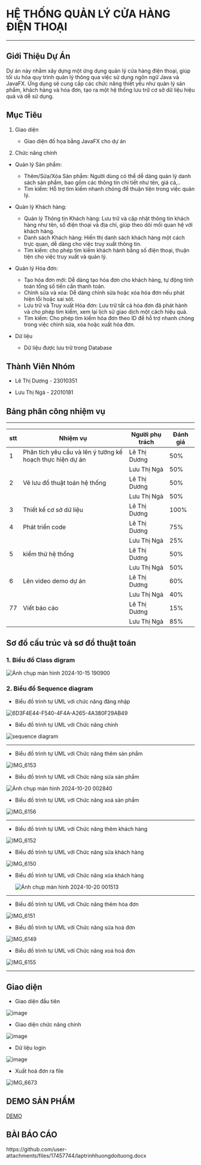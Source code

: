 <h1>HỆ THỐNG QUẢN LÝ CỬA HÀNG ĐIỆN THOẠI</h1>

 ---


<h2>Giới Thiệu Dự Án</h2>
 Dự án này nhằm xây dựng một ứng dụng quản lý cửa hàng điện thoại, giúp tối ưu hóa quy trình quản lý thông qua việc sử dụng ngôn ngữ Java và JavaFX. Ứng dụng sẽ cung cấp các chức năng thiết yếu như quản lý sản phẩm, khách hàng và hóa đơn, tạo ra một hệ thống lưu trữ cơ sở dữ liệu hiệu quả và dễ sử dụng.
 

 <h2>Mục Tiêu</h2>

 1. Giao diện

    - Giao diện đồ họa bằng JavaFX cho dự án
      
2. Chức năng chính
   

+ Quản lý Sản phẩm:


    - Thêm/Sửa/Xóa Sản phẩm: Người dùng có thể dễ dàng quản lý danh sách sản phẩm, bao gồm các thông tin chi tiết như tên, giá cả,..
    - Tìm kiếm: Hỗ trợ tìm kiếm nhanh chóng để thuận tiện trong việc quản lý.
  
+ Quản lý Khách hàng:
    - Quản lý Thông tin Khách hàng: Lưu trữ và cập nhật thông tin khách hàng như tên, số điện thoại và địa chỉ, giúp theo dõi mối quan hệ với khách hàng.
    - Danh sách Khách hàng: Hiển thị danh sách khách hàng một cách trực quan, dễ dàng cho việc truy xuất thông tin.
    - Tìm kiếm: cho phép tìm kiếm khách hành bằng số điện thoại, thuận tiện cho việc truy xuất và quản lý.


+ Quản lý Hóa đơn:
    - Tạo hóa đơn mới: Dễ dàng tạo hóa đơn cho khách hàng, tự động tính toán tổng số tiền cần thanh toán.
    - Chỉnh sửa và xóa: Dễ dàng chỉnh sửa hoặc xóa hóa đơn nếu phát hiện lỗi hoặc sai sót.
    - Lưu trữ và Truy xuất Hóa đơn: Lưu trữ tất cả hóa đơn đã phát hành và cho phép tìm kiếm, xem lại lịch sử giao dịch một cách hiệu quả.
    - Tìm kiếm: Cho phép tìm kiếm hóa đơn theo ID để hỗ trợ nhanh chóng trong việc chỉnh sửa, xóa hoặc xuất hóa đơn.
 
+ Dữ liệu
    - Dữ liệu được lưu trữ trong Database



<h2> Thành Viên Nhóm </h2>

   - Lê Thị Dương -	23010351 
     
   - Lưu Thị Ngà  - 22010181

<h2>Bảng phân công nhiệm vụ </h2>


---
| stt |          Nhiệm vụ             |   Người phụ trách  | Đánh giá |
|-----|-------------------------------|--------------------|----------|
|  1  | Phân tích yêu cầu và lên ý tưởng kế hoạch thực hiện dự án|Lê Thị Dương| 50% |
|     |                                                          |Lưu Thị Ngà | 50% |
|  2  |    Vẽ lưu đồ thuật toán hệ thống                         |Lê Thị Dương| 50% |
|     |                                                          |Lưu Thị Ngà | 50% |
|  3  |    Thiết kế cơ sở dữ liệu                                |Lê Thị Dương| 100%|
|  4  |    Phát triển code                                       |Lê Thị Dương| 75% |
|     |                                                          |Lưu Thị Ngà | 25% |
|  5  |    kiểm thử hệ thống                                     |Lê Thị Dương| 50% |
|     |                                                          |Lưu Thị Ngà | 50% |
|  6  |    Lên video demo dự án                                  |Lê Thị Dương| 60% |
|     |                                                          |Lưu Thị Ngà | 40% |
|  77  |    Viết báo cáo                                          |Lê Thị Dương| 15% |
|     |                                                          |Lưu Thị Ngà | 85% |















<h2>Sơ đồ cấu trúc và sơ đồ thuật toán </h2>

<h3>1. Biểu đồ Class digram </h3>

![Ảnh chụp màn hình 2024-10-15 190900](https://github.com/user-attachments/assets/e8e2230c-974a-48b4-9e5e-7d773449a7bb)


<h3>2. Biểu đồ Sequence diagram</h3>

- Biểu đồ trình tự UML với chức năng đăng nhập

![6D3F4E44-F540-4F4A-A265-4A380F29AB49](https://github.com/user-attachments/assets/0098b0d6-6cdd-44eb-aa3d-a0fb1b8c61a6)



- Biểu đồ trình tự UML với Chức năng chính

![sequence diagram](https://github.com/user-attachments/assets/719e9722-34ee-4d31-9343-74a49ec612ca)

---


- Biểu đồ trình tự UML với Chức năng thêm sản phẩm


![IMG_6153](https://github.com/user-attachments/assets/629de7f0-8bba-44ae-882c-4434ab840147)



- Biểu đồ trình tự UML với Chức năng sửa sản phẩm 


![Ảnh chụp màn hình 2024-10-20 002840](https://github.com/user-attachments/assets/5b974a3b-d53a-4cc1-bcb4-38b48ed08c73)




- Biểu đồ trình tự UML với Chức năng xoá sản phẩm

![IMG_6156](https://github.com/user-attachments/assets/5e34ebab-fa94-444a-a764-46ac53bc3060)

---


- Biểu đồ trình tự UML với Chức năng thêm khách hàng

![IMG_6152](https://github.com/user-attachments/assets/6a09f46d-e26f-48f6-a684-5d4322e458c4)




- Biểu đồ trình tự UML với Chức năng sửa khách hàng

![IMG_6150](https://github.com/user-attachments/assets/a9c88254-6707-4cfb-ae3a-40f591b756a8)



- Biểu đồ trình tự UML với Chức năng xóa khách hàng

  ![Ảnh chụp màn hình 2024-10-20 001513](https://github.com/user-attachments/assets/1ab721ed-6146-4ec4-8364-9e3f0f65f36d)

---


- Biểu đồ trình tự UML với Chức năng thêm hóa đơn

![IMG_6151](https://github.com/user-attachments/assets/76e9746f-3ae4-4d73-a0a6-93b31cebed55)




- Biểu đồ trình tự UML với Chức năng sửa hoá đơn
  

![IMG_6149](https://github.com/user-attachments/assets/ab203a23-30eb-4c94-a9ef-3c2597e9f758)




- Biểu đồ trình tự UML với Chức năng xoá hoá đơn
  

![IMG_6155](https://github.com/user-attachments/assets/e6b44bcb-2601-433b-8926-7d813ba400c2)


---



<h2> Giao diện </h2>

 + Giao diện đầu tiên
 

![image](https://github.com/user-attachments/assets/76df609d-833d-4f10-ba36-e5968e56144f)



 + Giao diện chức năng chính
   
![image](https://github.com/user-attachments/assets/d09439a7-b18a-4708-a533-8dca8eea7ee8)



 + Dữ liệu login

![image](https://github.com/user-attachments/assets/3c0da441-b469-437e-9c0d-756e25e0fc5a)

 + Xuất hoá đơn ra file


![IMG_6673](https://github.com/user-attachments/assets/0ad02ebf-ec8a-4717-83f7-3f4ac107138b)


<h2>DEMO SẢN PHẨM</h2>

[DEMO](https://youtu.be/MJElhcTYSIQ?feature=shared)

<h2>BÀI BÁO CÁO</h2>
https://github.com/user-attachments/files/17457744/laptrinhhuongdoituong.docx





